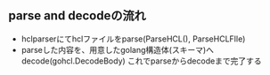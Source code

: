 ## parse and decodeの流れ
- hclparserにてhclファイルをparse(ParseHCL(), ParseHCLFIle)
- parseした内容を、用意したgolang構造体(スキーマ)へdecode(gohcl.DecodeBody)
これでparseからdecodeまで完了する
